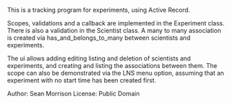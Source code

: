 This is a tracking program for experiments, using Active Record.

Scopes, validations and a callback are implemented in the Experiment class.  There is also a validation in the Scientist class.
A many to many association is created via has_and_belongs_to_many between scientists and experiments.

The ui allows adding editing listing and deletion of scientists and experiments, and creating and listing the associations between them.
The scope can also be demonstrated via the LNS menu option, assuming that an experiment with no start time has been created first.

Author: Sean Morrison
License: Public Domain



